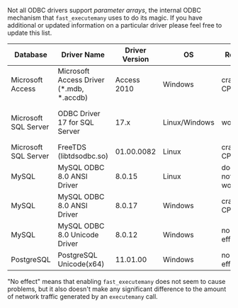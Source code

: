 Not all ODBC drivers support *parameter arrays*, the internal ODBC mechanism that `fast_executemany` uses to do its magic. If you have additional or updated information on a particular driver please feel free to update this list.

| Database | Driver Name | Driver Version | OS | Result | Notes |
| --- | --- | --- | --- | --- | --- |
| Microsoft Access | Microsoft Access Driver (*.mdb, *.accdb) | Access 2010 | Windows | crashes CPython | |
| Microsoft SQL Server | ODBC Driver 17 for SQL Server | 17.x | Linux/Windows | works | [local temporary tables](https://github.com/mkleehammer/pyodbc/wiki/Tips-and-Tricks-by-Database-Platform#using-fast_executemany-with-a-temporary-table), [TVPs](https://github.com/mkleehammer/pyodbc/issues/601) |
| Microsoft SQL Server | FreeTDS (libtdsodbc.so) | 01.00.0082 | Linux | crashes CPython | |
| MySQL | MySQL ODBC 8.0 ANSI Driver | 8.0.15 | Linux | does not work | |
| MySQL | MySQL ODBC 8.0 ANSI Driver | 8.0.17 | Windows | crashes CPython | |
| MySQL | MySQL ODBC 8.0 Unicode Driver | 8.0.12 | Windows | no effect | |
| PostgreSQL | PostgreSQL Unicode(x64) | 11.01.00 | Windows | no effect | |

"No effect" means that enabling `fast_executemany` does not seem to cause problems, but it also doesn't make any significant difference to the amount of network traffic generated by an `executemany` call.